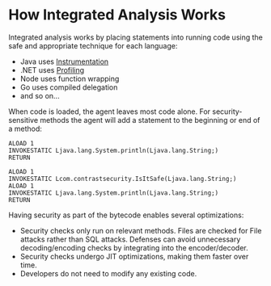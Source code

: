 # How Integrated Analysis Works

Integrated analysis works by placing statements into running code using the safe and appropriate technique for each language:
- Java uses [Instrumentation](https://docs.oracle.com/en/java/javase/17/docs/api/java.instrument/java/lang/instrument/package-summary.html)
- .NET uses [Profiling](https://docs.microsoft.com/en-us/dotnet/framework/unmanaged-api/profiling/profiling-overview)
- Node uses function wrapping
- Go uses compiled delegation
- and so on...

When code is loaded, the agent leaves most code alone.
For security-sensitive methods the agent will add a statement to the beginning or end of a method:

```bytecode title="Before"
ALOAD 1
INVOKESTATIC Ljava.lang.System.println(Ljava.lang.String;)
RETURN
```

```bytecode title="After"
ALOAD 1
INVOKESTATIC Lcom.contrastsecurity.IsItSafe(Ljava.lang.String;)
ALOAD 1
INVOKESTATIC Ljava.lang.System.println(Ljava.lang.String;)
RETURN
```

Having security as part of the bytecode enables several optimizations:
- Security checks only run on relevant methods. Files are checked for File attacks rather than SQL attacks. Defenses can avoid unnecessary decoding/encoding checks by integrating into the encoder/decoder.
- Security checks undergo JIT optimizations, making them faster over time.
- Developers do not need to modify any existing code.